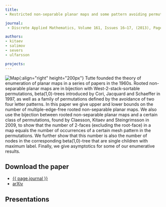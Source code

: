 ```yaml
---
title:
- Restricted non-separable planar maps and some pattern avoiding permutations

journal:
 - Discrete Applied Mathematics, Volume 161, Issues 16–17, (2013), Pages 2514-2526

authors: 
- kitaev
- salimov
- severs
- ulfarsson

projects:
---
```

![Map]({{site.baseurl}}/assets/img/maps.png){:align="right" height="200px"}
Tutte founded the theory of enumeration of planar maps in a series of papers in
the 1960s. Rooted non-separable planar maps are in bijection with
West-2-stack-sortable permutations, beta(1,0)-trees introduced by Cori,
Jacquard and Schaeffer in 1997, as well as a family of permutations defined by
the avoidance of two four letter patterns. In this paper we give upper and
lower bounds on the number of multiple-edge-free rooted non-separable planar
maps. We also use the bijection between rooted non-separable planar maps and a
certain class of permutations, found by Claesson, Kitaev and Steingrimsson in
2009, to show that the number of 2-faces (excluding the root-face) in a map
equals the number of occurrences of a certain mesh pattern in the permutations.
We further show that this number is also the number of nodes in the
corresponding beta(1,0)-tree that are single children with maximum label.
Finally, we give asymptotics for some of our enumerative results.

## Download the paper
- [{{ page.journal }}](https://www.sciencedirect.com/science/article/pii/S0166218X13000280)
- [arXiv](http://arxiv.org/abs/1202.1790)

## Presentations
